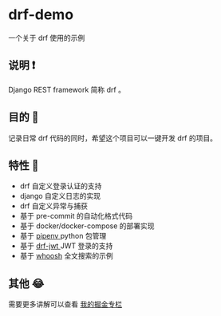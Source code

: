 # drf-demo
一个关于 drf 使用的示例

## 说明 ❗

Django REST framework 简称 drf 。

## 目的 🌟

记录日常 drf 代码的同时，希望这个项目可以一键开发 drf 的项目。

## 特性 💙 

- drf 自定义登录认证的支持
- django 自定义日志的实现
- drf 自定义异常与捕获
- 基于 pre-commit 的自动化格式代码
- 基于 docker/docker-compose 的部署实现
- 基于 [ pipenv ](https://github.com/pypa/pipenv) python 包管理
- 基于 [drf-jwt
](https://jpadilla.github.io/django-rest-framework-jwt/) JWT 登录的支持
- 基于 [whoosh](https://whoosh.readthedocs.io/en/latest/) 全文搜索的示例

## 其他 😂

需要更多讲解可以查看 [我的掘金专栏](https://juejin.cn/column/6976498991760572447)